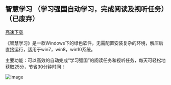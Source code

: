 ## 智慧学习 （学习强国自动学习，完成阅读及视听任务）（已废弃）

[高速下载](https://cdn.jsdelivr.net/gh/aiyotu/zhihuixuexi@master/%E6%99%BA%E6%85%A7%E5%AD%A6%E4%B9%A0%20Beta.7z)

《智慧学习》是一款Windows下的绿色软件，无需配置安装复杂的环境，解压后直接运行，适用于win7，win8，win10系统。

主要功能：可以高效的自动完成“学习强国”的阅读任务和视听任务，每天可轻松地获取25分，节省30分钟时间！

![image](https://ftp.bmp.ovh/imgs/2020/04/e8abdbff03db2cb5.png)
